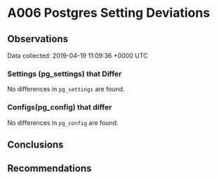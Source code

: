 # A006 Postgres Setting Deviations #

## Observations ##
Data collected: 2019-04-19 11:09:36 +0000 UTC  

### Settings (pg_settings) that Differ ###

No differences in `pg_settings` are found.

### Configs(pg_config) that differ ###

No differences in `pg_config` are found.



## Conclusions ##


## Recommendations ##

